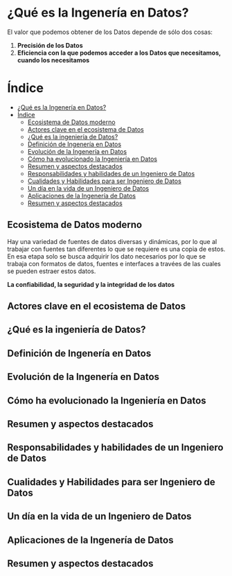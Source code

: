 # ¿Qué es la Ingenería en Datos?

El valor que podemos obtener de los Datos depende de sólo dos cosas: 
1. **Precisión de los Datos**
2. **Eficiencia con la que podemos acceder a los Datos que necesitamos, cuando los necesitamos** 

# Índice

- [¿Qué es la Ingenería en Datos?](#qué-es-la-ingenería-en-datos)
- [Índice](#índice)
  - [Ecosistema de Datos moderno](#ecosistema-de-datos-moderno)
  - [Actores clave en el ecosistema de Datos](#actores-clave-en-el-ecosistema-de-datos)
  - [¿Qué es la ingeniería de Datos?](#qué-es-la-ingeniería-de-datos)
  - [Definición de Ingenería en Datos](#definición-de-ingenería-en-datos)
  - [Evolución de la Ingenería en Datos](#evolución-de-la-ingenería-en-datos)
  - [Cómo ha evolucionado la Ingeniería en Datos](#cómo-ha-evolucionado-la-ingeniería-en-datos)
  - [Resumen y aspectos destacados](#resumen-y-aspectos-destacados)
  - [Responsabilidades y habilidades de un Ingeniero de Datos](#responsabilidades-y-habilidades-de-un-ingeniero-de-datos)
  - [Cualidades y Habilidades para ser Ingeniero de Datos](#cualidades-y-habilidades-para-ser-ingeniero-de-datos)
  - [Un día en la vida de un Ingeniero de Datos](#un-día-en-la-vida-de-un-ingeniero-de-datos)
  - [Aplicaciones de la Ingenería de Datos](#aplicaciones-de-la-ingenería-de-datos)
  - [Resumen y aspectos destacados](#resumen-y-aspectos-destacados-1)


## Ecosistema de Datos moderno

Hay una variedad de fuentes de datos diversas y dinámicas, por lo que al trabajar con fuentes tan diferentes lo que se requiere es una copia de estos. En esa etapa solo se busca adquirir los dato necesarios por lo que se trabaja con formatos de datos, fuentes e interfaces a travées de las cuales se pueden estraer estos datos.

**La confiabilidad, la seguridad y la integridad de los datos** 

## Actores clave en el ecosistema de Datos 

## ¿Qué es la ingeniería de Datos?

## Definición de Ingenería en Datos

## Evolución de la Ingenería en Datos

## Cómo ha evolucionado la Ingeniería en Datos

## Resumen y aspectos destacados 

## Responsabilidades y habilidades de un Ingeniero de Datos

## Cualidades y Habilidades para ser Ingeniero de Datos

## Un día en la vida de un Ingeniero de Datos

## Aplicaciones de la Ingenería de Datos

## Resumen y aspectos destacados

